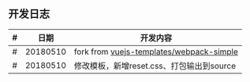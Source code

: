 ## 开发日志

|#|日期|开发内容|
|---|---|---|
|#|20180510|fork from [vuejs-templates/webpack-simple](https://github.com/vuejs-templates/webpack-simple)
|#|20180510|修改模板，新增reset.css、打包输出到source
